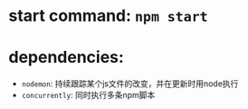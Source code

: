 # start command: `npm start`
# dependencies:
- `nodemon`: 持续跟踪某个js文件的改变，并在更新时用node执行
- `concurrently`: 同时执行多条npm脚本
